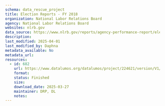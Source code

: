 ```yaml
---
schema: data_rescue_project 
title: Election Reports - FY 2018
organization: National Labor Relations Board
agency: National Labor Relations Board
websites: nlrb.gov
data_source: https://www.nlrb.gov/reports/agency-performance-report/election-reports/election-reports-fy-2018
description: 
last_modified: 2025-04-01
last_modified_by: Daphna
metadata_available: No
metadata_url: 
resources:
  - id: 682
    url: https://www.datalumos.org/datalumos/project/224621/version/V1/view
    format: 
    status: Finished
    size: 
    download_date: 2025-03-27
    maintainer: DRP, DL
    notes: 
---
```

